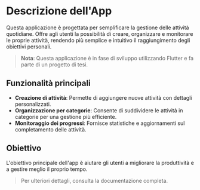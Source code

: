 # Descrizione dell'App

Questa applicazione è progettata per semplificare la gestione delle attività quotidiane. Offre agli utenti la possibilità di creare, organizzare e monitorare le proprie attività, rendendo più semplice e intuitivo il raggiungimento degli obiettivi personali.

> **Nota**: Questa applicazione è in fase di sviluppo utilizzando Flutter e fa parte di un progetto di tesi.

## Funzionalità principali
- **Creazione di attività**: Permette di aggiungere nuove attività con dettagli personalizzati.
- **Organizzazione per categorie**: Consente di suddividere le attività in categorie per una gestione più efficiente.
- **Monitoraggio dei progressi**: Fornisce statistiche e aggiornamenti sul completamento delle attività.

## Obiettivo
L'obiettivo principale dell'app è aiutare gli utenti a migliorare la produttività e a gestire meglio il proprio tempo.

> Per ulteriori dettagli, consulta la documentazione completa.